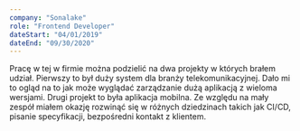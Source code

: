 ```yaml
---
company: "Sonalake"
role: "Frontend Developer"
dateStart: "04/01/2019"
dateEnd: "09/30/2020"
---
```


Pracę w tej w firmie można podzielić na dwa projekty w których brałem udział. Pierwszy to był duży system dla branży telekomunikacyjnej. Dało mi to ogląd na to jak może wyglądać zarządzanie dużą aplikacją z wieloma wersjami. Drugi projekt to była aplikacja mobilna. Ze względu na mały zespół miałem okazję rozwinąć się w różnych dziedzinach takich jak CI/CD, pisanie specyfikacji, bezpośredni kontakt z klientem.